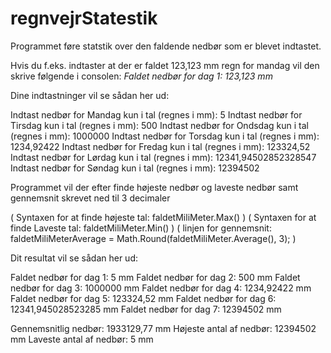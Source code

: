 # regnvejrStatestik

Programmet føre statstik over den faldende nedbør som er blevet indtastet.

Hvis du f.eks. indtaster at der er faldet 123,123 mm regn for mandag vil den skrive følgende i consolen: _Faldet nedbør for dag 1: 123,123 mm_

Dine indtastninger vil se sådan her ud:

Indtast nedbør for Mandag kun i tal (regnes i mm): 5
Indtast nedbør for Tirsdag kun i tal (regnes i mm): 500
Indtast nedbør for Ondsdag kun i tal (regnes i mm): 1000000
Indtast nedbør for Torsdag kun i tal (regnes i mm): 1234,92422
Indtast nedbør for Fredag kun i tal (regnes i mm): 123324,52
Indtast nedbør for Lørdag kun i tal (regnes i mm): 12341,94502852328547
Indtast nedbør for Søndag kun i tal (regnes i mm): 12394502

Programmet vil der efter finde højeste nedbør og laveste nedbør samt gennemsnit skrevet ned til 3 decimaler

( Syntaxen for at finde højeste tal: faldetMiliMeter.Max() )
( Syntaxen for at finde Laveste tal: faldetMiliMeter.Min() )
( linjen for gennemsnit: faldetMiliMeterAverage = Math.Round(faldetMiliMeter.Average(), 3); )

Dit resultat vil se sådan her ud:

Faldet nedbør for dag 1: 5 mm
Faldet nedbør for dag 2: 500 mm
Faldet nedbør for dag 3: 1000000 mm
Faldet nedbør for dag 4: 1234,92422 mm
Faldet nedbør for dag 5: 123324,52 mm
Faldet nedbør for dag 6: 12341,945028523285 mm
Faldet nedbør for dag 7: 12394502 mm



Gennemsnitlig nedbør: 1933129,77 mm
Højeste antal af nedbør: 12394502 mm
Laveste antal af nedbør: 5 mm
